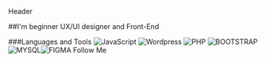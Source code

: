 Header 

##I'm beginner UX/UI designer and Front-End

###Languages and Tools
![JavaScript](https://img.shields.io/badge/-JavaScript-090909?style=for-the-badge&logo=JavaScript) ![Wordpress](https://img.shields.io/badge/-Wordpress-090909?style=for-the-badge&logo=Wordpress) ![PHP](https://img.shields.io/badge/-PHP-090909?style=for-the-badge&logo=PHP) ![BOOTSTRAP](https://img.shields.io/badge/-BOOTSTRAP-090909?style=for-the-badge&logo=BOOTSTRAP) ![MYSQL](https://img.shields.io/badge/-MYSQL-090909?style=for-the-badge&logo=MYSQL)![FIGMA](https://img.shields.io/badge/-FIGMA-090909?style=for-the-badge&logo=FIGMA)
Follow Me